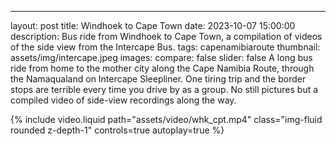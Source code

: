 ---
layout: post
title: Windhoek to Cape Town
date: 2023-10-07 15:00:00
description: Bus ride from Windhoek to Cape Town, a compilation of videos of the side view from the Intercape Bus.
tags: capenamibiaroute
thumbnail: assets/img/intercape.jpeg
images:
  compare: false
  slider: false
A long bus ride from home to the mother city along the Cape Namibia Route, through the Namaqualand on Intercape Sleepliner. One tiring trip and the border stops are terrible every time you drive by as a group. No still pictures but a compiled video of side-view recordings along the way.


<div class="col-12 mt-12 mt-md-0">
        {% include video.liquid path="assets/video/whk_cpt.mp4" class="img-fluid rounded z-depth-1" controls=true autoplay=true %}
</div>